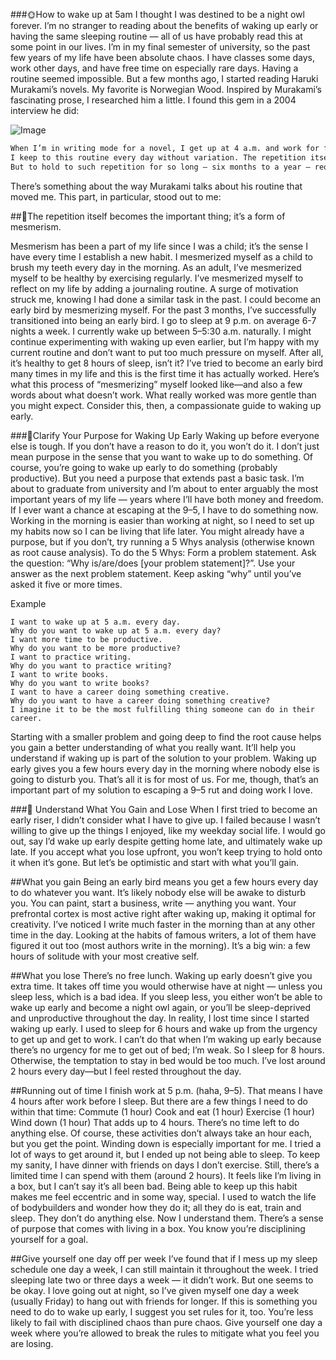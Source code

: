 ###🌞How to wake up at 5am
I thought I was destined to be a night owl forever.
I’m no stranger to reading about the benefits of waking up early or having the same sleeping routine — all of us have probably read this at some point in our lives. I’m in my final semester of university, so the past few years of my life have been absolute chaos. I have classes some days, work other days, and have free time on especially rare days. Having a routine seemed impossible.
But a few months ago, I started reading Haruki Murakami’s novels. My favorite is Norwegian Wood. Inspired by Murakami’s fascinating prose, I researched him a little.
I found this gem in a 2004 interview he did:

![Image](https://miro.medium.com/max/4016/1*TUhFcD223pVCZ1Ekyo2u-Q.jpeg)

```markdown
When I’m in writing mode for a novel, I get up at 4 a.m. and work for five to six hours. In the afternoon, I run for ten kilometers or swim for fifteen hundred meters (or do both), then I read a bit and listen to some music. I go to bed at 9 p.m.
I keep to this routine every day without variation. The repetition itself becomes the important thing; it’s a form of mesmerism. I mesmerize myself to reach a deeper state of mind.
But to hold to such repetition for so long — six months to a year — requires a good amount of mental and physical strength. In that sense, writing a long novel is like survival training. Physical strength is as necessary as artistic sensitivity.
```
There’s something about the way Murakami talks about his routine that moved me. This part, in particular, stood out to me:

##🌚The repetition itself becomes the important thing; it’s a form of mesmerism.

Mesmerism has been a part of my life since I was a child; it’s the sense I have every time I establish a new habit. I mesmerized myself as a child to brush my teeth every day in the morning. As an adult, I’ve mesmerized myself to be healthy by exercising regularly. I’ve mesmerized myself to reflect on my life by adding a journaling routine.
A surge of motivation struck me, knowing I had done a similar task in the past. I could become an early bird by mesmerizing myself.
For the past 3 months, I’ve successfully transitioned into being an early bird. I go to sleep at 9 p.m. on average 6-7 nights a week. I currently wake up between 5–5:30 a.m. naturally.
I might continue experimenting with waking up even earlier, but I’m happy with my current routine and don’t want to put too much pressure on myself. After all, it’s healthy to get 8 hours of sleep, isn’t it?
I’ve tried to become an early bird many times in my life and this is the first time it has actually worked. Here’s what this process of “mesmerizing” myself looked like—and also a few words about what doesn’t work.
What really worked was more gentle than you might expect. Consider this, then, a compassionate guide to waking up early.

###🔭Clarify Your Purpose for Waking Up Early
Waking up before everyone else is tough. If you don’t have a reason to do it, you won’t do it.
I don’t just mean purpose in the sense that you want to wake up to do something. Of course, you’re going to wake up early to do something (probably productive). But you need a purpose that extends past a basic task.
I’m about to graduate from university and I’m about to enter arguably the most important years of my life — years where I’ll have both money and freedom. If I ever want a chance at escaping at the 9–5, I have to do something now. Working in the morning is easier than working at night, so I need to set up my habits now so I can be living that life later.
You might already have a purpose, but if you don’t, try running a 5 Whys analysis (otherwise known as root cause analysis).
To do the 5 Whys:
Form a problem statement.
Ask the question: “Why is/are/does [your problem statement]?”. Use your answer as the next problem statement.
Keep asking “why” until you’ve asked it five or more times.


Example
```
I want to wake up at 5 a.m. every day.
Why do you want to wake up at 5 a.m. every day?
I want more time to be productive.
Why do you want to be more productive?
I want to practice writing.
Why do you want to practice writing?
I want to write books.
Why do you want to write books?
I want to have a career doing something creative.
Why do you want to have a career doing something creative?
I imagine it to be the most fulfilling thing someone can do in their career.
```

Starting with a smaller problem and going deep to find the root cause helps you gain a better understanding of what you really want. It’ll help you understand if waking up is part of the solution to your problem.
Waking up early gives you a few hours every day in the morning where nobody else is going to disturb you. That’s all it is for most of us. For me, though, that’s an important part of my solution to escaping a 9–5 rut and doing work I love.

###💪 Understand What You Gain and Lose
When I first tried to become an early riser, I didn’t consider what I have to give up. I failed because I wasn’t willing to give up the things I enjoyed, like my weekday social life. I would go out, say I’d wake up early despite getting home late, and ultimately wake up late.
If you accept what you lose upfront, you won’t keep trying to hold onto it when it’s gone.
But let’s be optimistic and start with what you’ll gain.

##What you gain
Being an early bird means you get a few hours every day to do whatever you want. It’s likely nobody else will be awake to disturb you. You can paint, start a business, write — anything you want.
Your prefrontal cortex is most active right after waking up, making it optimal for creativity. I’ve noticed I write much faster in the morning than at any other time in the day. Looking at the habits of famous writers, a lot of them have figured it out too (most authors write in the morning).
It’s a big win: a few hours of solitude with your most creative self.

##What you lose
There’s no free lunch. Waking up early doesn’t give you extra time. It takes off time you would otherwise have at night — unless you sleep less, which is a bad idea. If you sleep less, you either won’t be able to wake up early and become a night owl again, or you’ll be sleep-deprived and unproductive throughout the day.
In reality, I lost time since I started waking up early. I used to sleep for 6 hours and wake up from the urgency to get up and get to work. I can’t do that when I’m waking up early because there’s no urgency for me to get out of bed; I’m weak. So I sleep for 8 hours. Otherwise, the temptation to stay in bed would be too much.
I’ve lost around 2 hours every day—but I feel rested throughout the day.

##Running out of time
I finish work at 5 p.m. (haha, 9–5). That means I have 4 hours after work before I sleep. But there are a few things I need to do within that time:
Commute (1 hour)
Cook and eat (1 hour)
Exercise (1 hour)
Wind down (1 hour)
That adds up to 4 hours. There’s no time left to do anything else. Of course, these activities don’t always take an hour each, but you get the point. Winding down is especially important for me. I tried a lot of ways to get around it, but I ended up not being able to sleep.
To keep my sanity, I have dinner with friends on days I don’t exercise. Still, there’s a limited time I can spend with them (around 2 hours).
It feels like I’m living in a box, but I can’t say it’s all been bad. Being able to keep up this habit makes me feel eccentric and in some way, special.
I used to watch the life of bodybuilders and wonder how they do it; all they do is eat, train and sleep. They don’t do anything else.
Now I understand them. There’s a sense of purpose that comes with living in a box. You know you’re disciplining yourself for a goal.

##Give yourself one day off per week
I’ve found that if I mess up my sleep schedule one day a week, I can still maintain it throughout the week. I tried sleeping late two or three days a week — it didn’t work. But one seems to be okay.
I love going out at night, so I’ve given myself one day a week (usually Friday) to hang out with friends for longer.
If this is something you need to do to wake up early, I suggest you set rules for it, too. You’re less likely to fail with disciplined chaos than pure chaos. Give yourself one day a week where you’re allowed to break the rules to mitigate what you feel you are losing.